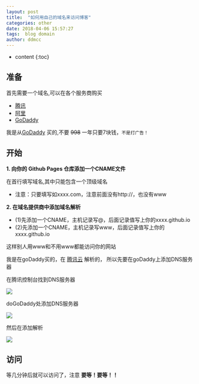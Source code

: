 ```yaml
---
layout: post
title:  "如何用自己的域名来访问博客"
categories: other
date: 2018-04-06 15:57:27
tags:  blog domain
author: ddmcc
---
```


* content
{:toc}

## 准备

首先需要一个域名,可以在各个服务商购买

  * [腾讯](https://dnspod.cloud.tencent.com/act/yearendsales?from=dnspodqcloud)
  * [阿里](https://wanwang.aliyun.com/?utm_content=se_1010760)
  * [GoDaddy](https://sg.godaddy.com/zh/domains)




我是从[GoDaddy](https://sg.godaddy.com/zh/domains) 买的,不要 <del>998</del> 一年只要7块钱，`不是打广告！`


## 开始

**1. 向你的 Github Pages 仓库添加一个CNAME文件**

在首行填写域名,其中只能包含一个顶级域名

- 注意：只要填写如xxxx.com，注意前面没有http://，也没有www


**2. 在域名提供商中添加域名解析**

- (1)先添加一个CNAME，主机记录写@，后面记录值写上你的xxxx.github.io
- (2)先添加一个CNAME，主机记录写www，后面记录值写上你的xxxx.github.io

这样别人用www和不用www都能访问你的网站

我是在goDaddy买的，在 [腾讯云](https://console.qcloud.com/domain) 解析的，
所以先要在goDaddy上添加DNS服务器

在腾讯控制台找到DNS服务器

![](http://ww1.sinaimg.cn/large/0060GLrDgy1fq30hr5htuj30fe02sdfz.jpg)

doGoDaddy处添加DNS服务器

![](http://ww1.sinaimg.cn/large/0060GLrDgy1fq30gyext9j30ta07fq32.jpg)

然后在添加解析

![](http://ww1.sinaimg.cn/large/0060GLrDgy1fq30knvgcjj30xb07jaan.jpg)


## 访问

等几分钟后就可以访问了，注意 **要等！要等！！**
